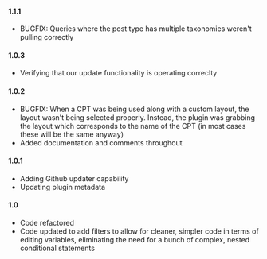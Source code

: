 #### 1.1.1
- BUGFIX: Queries where the post type has multiple taxonomies weren't pulling correctly

#### 1.0.3

- Verifying that our update functionality is operating correclty

#### 1.0.2

- BUGFIX: When a CPT was being used along with a custom layout, the layout wasn't being selected properly. Instead, the plugin was grabbing the layout which corresponds to the name of the CPT (in most cases these will be the same anyway)
- Added documentation and comments throughout

#### 1.0.1

- Adding Github updater capability
- Updating plugin metadata

#### 1.0

- Code refactored
- Code updated to add filters to allow for cleaner, simpler code in terms of editing variables, eliminating the need for a bunch of complex, nested conditional statements
